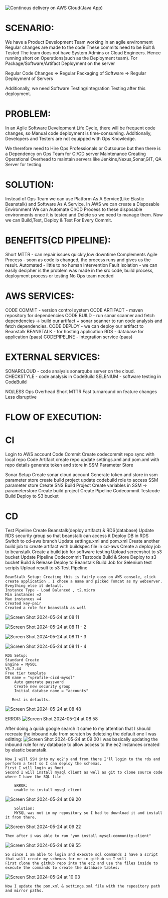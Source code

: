 
![Continous delivery on AWS Cloud(Java App)](https://github.com/Sequence-94/CD-AWS/assets/53806574/eaaf8798-40e4-48a5-90fd-777feacdecfa)



# SCENARIO:

We have a Product Development Team working in an agile environment
Regular changes are made to the code
These commits need to be Buit & Tested
The team does not have System Admins or Cloud Engineers.
Hence running short on Operations(such as the Deployment team).
For Package/Software/Artifact Deployment on the server

Regular Code Changes => Regular Packaging of Software => Regular Deployment of Servers

Additionally, we need Software Testing/Integration Testing after this deployment. 


# PROBLEM:

In an Agile Software Development Life Cycle, there will be frequent code changes, so Manual code deployment is time-consuming.
Additionally, Developers and Testers are not equipped with Ops Knowledge.

We therefore need to Hire Ops Professionals or Outsource but then there is a Dependency on Ops Team for
CI/CD server Maintenance
Creating Operational Overhead to maintain servers like Jenkins,Nexus,Sonar,GIT, QA Server for testing.


# SOLUTION:

Instead of Ops Team we can use Platform As A Service(Like Elastic Beanstalk) and Software As A Service.
In AWS we can create a Disposable Environment
We can Automate CI/CD Process to these disposable environments once it is tested and Delete so we need to manage them.
Now we can Build,Test, Deploy & Test For Every Commit.

# BENEFITS(CD PIPELINE):

Short MTTR - can repair issues quickly,low downtime
Complements Agile Process - soon as code is changed, the process runs and gives us the result.
Automated - little to no human intervention
Fault Isolation - we can easily decipher is the problem was made in the src code, build process, deployment process or testing
No Ops team needed


# AWS SERVICES:

CODE COMMIT - version control system
CODE ARTIFACT - maven repository for dependencies
CODE BUILD - run sonar scanner and fetch dependencies -> build our artifact + sonar scanner to run code analysis and fetch dependencies.
CODE DEPLOY - we can deploy our artifact to Beanstalk
BEANSTALK - for hosting application
RDS - database for application (paas)
CODEPIPELINE - integration service (paas)



# EXTERNAL SERVICES:

SONARCLOUD - code analysis sonarqube server on the cloud.
CHECKSTYLE - code analysis in CodeBuild 
SELENIUM - software testing in CodeBuild



NO/LESS Ops Overhead
Short MTTR
Fast turnaround on feature changes
Less disruptive


# FLOW OF EXECUTION:

# CI

Login to AWS account
Code Commit
	Create codecommit repo
	sync with local repo
Code Artifact
	create repo
	update settings.xml and pom.xml with repo details
	generate token and store in SSM Parameter Store

Sonar Setup
	Create sonar cloud account
	Generate token and store in ssm parameter store
	create build project
	update codebuild role to access SSM parameter store
Create SNS
Build Project
	Create variables in SSM => parameterstore
	Create build project
Create Pipeline
	Codecommit
	Testcode
	Build
	Deploy to S3 bucket

# CD

Test Pipeline
Create Beanstalk(deploy artifact) & RDS(database)
Update RDS security group so that beanstalk can access it
Deploy DB in RDS
Switch to cd-aws branch
Update settings.xml and pom.xml
Create another build job to create artifact with buildspec file in cd-aws
Create a deploy job to beanstalk
Create a build job for software testing
Upload screenshot to s3 bucket
Update Pipeline
	Codecommit
	Testcode
	Build & Store
	Deploy to s3 bucket
	Build & Release
	Deploy to Beanstalk
	Build Job for Selenium test scripts
	Upload result to s3
Test Pipeline


	BeanStalk Setup: Creating this is fairly easy on AWS console, click create application , I chose a name and picked Tomcat as my webserver. Eveything else it default.
 	Instance Type - Load Balanced , t2.micro
  	Min instances =2
   	Max instances =4
	Created key-pair
 	Created a role for beanstalk as well

  
![Screen Shot 2024-05-24 at 08 11](https://github.com/Sequence-94/CD-AWS/assets/53806574/59d58a0a-8f2d-4e6c-be1a-3f7f3a39fc96)

![Screen Shot 2024-05-24 at 08 11 - 2](https://github.com/Sequence-94/CD-AWS/assets/53806574/68696d6a-d6f9-4f6c-99f2-926ac5354dd3)

![Screen Shot 2024-05-24 at 08 11 - 3](https://github.com/Sequence-94/CD-AWS/assets/53806574/50ac459a-480e-4900-af98-e7feeb6e4b4f)

![Screen Shot 2024-05-24 at 08 11 - 4](https://github.com/Sequence-94/CD-AWS/assets/53806574/b5625eff-da50-4115-af4c-ce1309619bd4)

	RDS Setup: 
 	Standard Create
	Engine = MySQL
 	V5.7.44
  	Free tier template
   	DB name = "vprofile-cicd-mysql"
    	Auto generate password
     	Create new security group
      	Initial databse name = "accounts"

       Rest is defaults.
![Screen Shot 2024-05-24 at 08 48](https://github.com/Sequence-94/CD-AWS/assets/53806574/9b7017d2-6a44-435a-89cb-a2ac5ce6fdf5)

ERROR:
![Screen Shot 2024-05-24 at 08 58](https://github.com/Sequence-94/CD-AWS/assets/53806574/f8105544-b2e9-45bd-951a-876ebc1ae203)

After doing a quick google search it came to my attention that I should recreate the inbound rule from scratch by deleteing the default one I was editting:
![Screen Shot 2024-05-24 at 09 00](https://github.com/Sequence-94/CD-AWS/assets/53806574/892c40c0-c291-418f-a2b1-a448352aa239)
I was basically updating the inbound rule for my database to allow access to the ec2 instances created by elastic beanstalk.


	Now I will SSH into my ec2's and from there I'll login to the rds and perform a test so I can deploy the schemas.
 	First I will login as Root
  	Second I will install mysql client as well as git to clone source code where I have the SQL file

    	ERROR:
     	unable to install mysql client 
![Screen Shot 2024-05-24 at 09 20](https://github.com/Sequence-94/CD-AWS/assets/53806574/2e2ebbc5-db5a-455d-bdc0-2abd375b2db5)

      	Solution:
       	MYSQL was not in my repository so I had to download it and install it from there.
	
![Screen Shot 2024-05-24 at 09 22](https://github.com/Sequence-94/CD-AWS/assets/53806574/92a1455f-5f85-4250-88cb-a2a95f0b642e)

	Then after i was able to run "yum install mysql-community-client"
![Screen Shot 2024-05-24 at 09 55](https://github.com/Sequence-94/CD-AWS/assets/53806574/20a76409-020b-42b3-841f-f782b7946aef)



	So since I am able to login and execute sql commands I have a script that will create my schemas for me in github so I will 
 	First clone the github repo into the ec2 and use the files inside to execute the commands to create the database tables:
  	
![Screen Shot 2024-05-24 at 10 03](https://github.com/Sequence-94/CD-AWS/assets/53806574/7ae6b25b-a0a5-457d-a2ff-756cbe750e6f)


	Now I update the pom.xml & settings.xml file with the repository path and mirror paths.
 	









